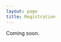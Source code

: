 ```yaml
---
layout: page
title: Registration
---
```

Coming soon.
<!-- Secure your place by registering through the [Google form](https://forms.gle/GprH4u1s73VqvLmD6). (Act quickly before we run out of infinite spots!)

This is a **free online event** --- [tell your friends]({{ site.url }}/resources/expo-flyer-2024.pdf)! Once registered, you will receive an email with further instructions and links to our Zoom Session.


We look forward to your participation in this exciting event! -->
